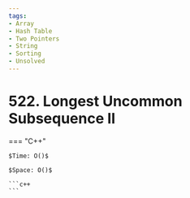 ```yaml
---
tags:
- Array
- Hash Table
- Two Pointers
- String
- Sorting
- Unsolved
---
```



# 522. Longest Uncommon Subsequence II

=== "C++"

    $Time: O()$

    $Space: O()$

    ```c++
    ```